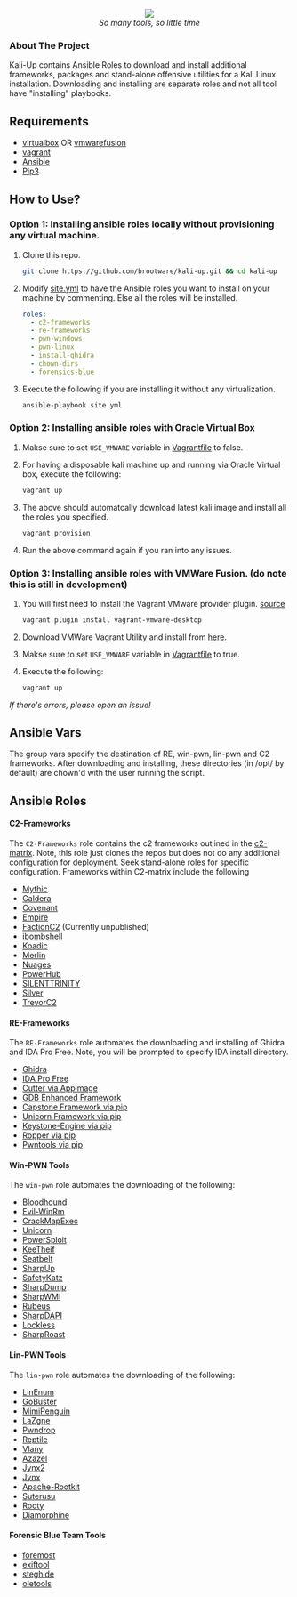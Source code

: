 <p align="center">
<img src="https://i.imgur.com/pWf4nRB.png" />
<br />
<i>So many tools, so little time</i>
</p>

### About The Project

Kali-Up contains Ansible Roles to download and install additional frameworks, packages and stand-alone offensive utilities for a Kali Linux installation.
Downloading and installing are separate roles and not all tool have "installing" playbooks.

## Requirements

- [virtualbox](https://www.virtualbox.org/wiki/Downloads) OR [vmwarefusion](https://customerconnect.vmware.com/web/vmware/evalcenter?p=fusion-player-personal)
- [vagrant](https://www.vagrantup.com/docs/installation)
- [Ansible](https://docs.ansible.com/ansible/latest/installation_guide/intro_installation.html#installing-and-upgrading-ansible-with-pip)
- [Pip3](https://pip.pypa.io/en/stable/installation/)

## How to Use?

### Option 1: Installing ansible roles locally without provisioning any virtual machine.

1. Clone this repo.

   ```bash
   git clone https://github.com/brootware/kali-up.git && cd kali-up
   ```

2. Modify [site.yml](./site.yml) to have the Ansible roles you want to install on your machine by commenting. Else all the roles will be installed.

   ```yaml
   roles:
     - c2-frameworks
     - re-frameworks
     - pwn-windows
     - pwn-linux
     - install-ghidra
     - chown-dirs
     - forensics-blue
   ```

3. Execute the following if you are installing it without any virtualization.

   ```bash
   ansible-playbook site.yml
   ```

### Option 2: Installing ansible roles with Oracle Virtual Box

1. Makse sure to set ```USE_VMWARE``` variable in [Vagrantfile](./Vagrantfile) to false.

2. For having a disposable kali machine up and running via Oracle Virtual box, execute the following:

   ```bash
   vagrant up
   ```

3. The above should automatcally download latest kali image and install all the roles you specified.

   ```bash
   vagrant provision
   ```

4. Run the above command again if you ran into any issues.

### Option 3: Installing ansible roles with VMWare Fusion. (do note this is still in development)

1. You will first need to install the Vagrant VMware provider plugin. [source](https://www.vagrantup.com/docs/providers/vmware/installation)

   ```bash
   vagrant plugin install vagrant-vmware-desktop
   ```

2. Download VMWare Vagrant Utility and install from [here](https://www.vagrantup.com/vmware/downloads).

3. Makse sure to set ```USE_VMWARE``` variable in [Vagrantfile](./Vagrantfile) to true.

4. Execute the following:

   ```bash
   vagrant up
   ```

_If there's errors, please open an issue!_

## Ansible Vars

The group vars specify the destination of RE, win-pwn, lin-pwn and C2 frameworks.
After downloading and installing, these directories (in /opt/ by default) are chown'd with the user running the script.

## Ansible Roles

#### C2-Frameworks

The `C2-Frameworks` role contains the c2 frameworks outlined in the [c2-matrix](https://howto.thec2matrix.com).
Note, this role just clones the repos but does not do any additional configuration for deployment. Seek stand-alone
roles for specific configuration. Frameworks within C2-matrix include the following

- [Mythic](https://www.github.com/its-a-feature/Mythic)
- [Caldera](https://www.github.com/mitre/caldera)
- [Covenant](https://www.github.com/cobbr/Covenant)
- [Empire](https://www.github.com/BC-SECURITY/Empire.git)
- [FactionC2](https://www.github.com/FactionC2/Faction) (Currently unpublished)
- [ibombshell](https://www.github.com/ElevenPaths/ibombshell.git)
- [Koadic](https://www.github.com/zerosum0x0/koadic)
- [Merlin](https://www.github.com/Ne0nd0g/merlin)
- [Nuages](https://www.github.com/p3nt4/Nuages)
- [PowerHub](https://github.com/AdrianVollmer/PowerHub.git)
- [SILENTTRINITY](https://github.com/byt3bl33d3r/SILENTTRINITY)
- [Silver](https://github.com/BishopFox/sliver)
- [TrevorC2](https://github.com/trustedsec/trevorc2.git)

#### RE-Frameworks

The `RE-Frameworks` role automates the downloading and installing of Ghidra and IDA Pro Free.
Note, you will be prompted to specify IDA install directory.

- [Ghidra](https://ghidra-sre.org/)
- [IDA Pro Free](https://www.hex-rays.com/products/ida/support/download_freeware/)
- [Cutter via Appimage](https://github.com/radareorg/cutter)
- [GDB Enhanced Framework](https://github.com/hugsy/gef)
- [Capstone Framework via pip](https://github.com/aquynh/capstone)
- [Unicorn Framework via pip](https://github.com/unicorn-engine/unicorn)
- [Keystone-Engine via pip](https://github.com/keystone-engine/keystone)
- [Ropper via pip](https://github.com/sashs/Ropper)
- [Pwntools via pip](https://github.com/Gallopsled/pwntools)

#### Win-PWN Tools

The `win-pwn` role automates the downloading of the following:

- [Bloodhound](https://github.com/BloodHoundAD/BloodHound)
- [Evil-WinRm](https://github.com/Hackplayers/evil-winrm)
- [CrackMapExec](https://github.com/byt3bl33d3r/CrackMapExec)
- [Unicorn](https://github.com/trustedsec/unicorn)
- [PowerSploit](https://github.com/PowerShellMafia/PowerSploit)
- [KeeTheif](https://github.com/GhostPack/KeeThief)
- [Seatbelt](https://github.com/GhostPack/Seatbelt)
- [SharpUp](https://github.com/GhostPack/SharpUp)
- [SafetyKatz](https://github.com/GhostPack/SafetyKatz)
- [SharpDump](https://github.com/GhostPack/SharpDump)
- [SharpWMI](https://github.com/GhostPack/SharpWMI)
- [Rubeus](https://github.com/GhostPack/Rubeus)
- [SharpDAPI](https://github.com/GhostPack/SharpDPAPI)
- [Lockless](https://github.com/GhostPack/Lockless)
- [SharpRoast](https://github.com/GhostPack/SharpRoast)

#### Lin-PWN Tools

The `lin-pwn` role automates the downloading of the following:

- [LinEnum](https://github.com/rebootuser/LinEnum)
- [GoBuster](https://github.com/OJ/gobuster)
- [MimiPenguin](https://github.com/huntergregal/mimipenguin)
- [LaZgne](https://github.com/AlessandroZ/LaZagne)
- [Pwndrop](https://github.com/kgretzky/pwndrop)
- [Reptile](https://github.com/f0rb1dd3n/Reptile)
- [Vlany](https://github.com/mempodippy/vlany)
- [Azazel](https://github.com/chokepoint/azazel)
- [Jynx2](https://github.com/chokepoint/Jynx2)
- [Jynx](https://github.com/chokepoint/jynxkit)
- [Apache-Rootkit](https://github.com/ChristianPapathanasiou/apache-rootkit)
- [Suterusu](https://github.com/mncoppola/suterusu)
- [Rooty](https://github.com/jermeyyy/rooty)
- [Diamorphine](https://github.com/m0nad/Diamorphine)

#### Forensic Blue Team Tools

- [foremost](https://salsa.debian.org/rul/foremost/tree/debian/sid)
- [exiftool](https://github.com/exiftool/exiftool)
- [steghide](https://salsa.debian.org/pkg-security-team/steghide)
- [oletools](http://decalage.info/python/oletools)

